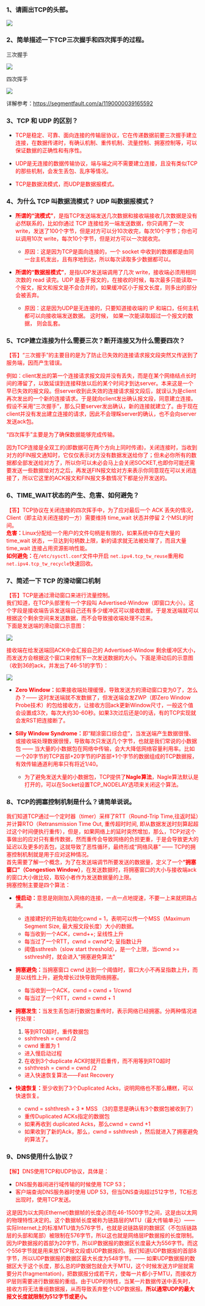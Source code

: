 ### 1、请画出TCP的头部。

![](https://github.com/SongLee24/LeetCode-Go/blob/main/%E5%85%AB%E8%82%A1%E6%96%87/images/tcp-header.png?raw=true)

### 2、简单描述一下TCP三次握手和四次挥手的过程。

三次握手

![](https://github.com/SongLee24/LeetCode-Go/blob/main/%E5%85%AB%E8%82%A1%E6%96%87/images/tcp-established.png?raw=true)

四次挥手

![](https://github.com/SongLee24/LeetCode-Go/blob/main/%E5%85%AB%E8%82%A1%E6%96%87/images/tcp-closed.png?raw=true)

详解参考：https://segmentfault.com/a/1190000039165592

### 3、TCP 和 UDP 的区别？

* <font color=red>TCP是稳定、可靠、面向连接的传输层协议，它在传递数据前要三次握手建立连接，在数据传递时，有确认机制、重传机制、流量控制、拥塞控制等，可以保证数据的正确性和有序性。</font>

* <font color=red>UDP是无连接的数据传输协议，端与端之间不需要建立连接，且没有类似TCP的那些机制，会发生丢包、乱序等情况。</font>

* <font color=red>TCP是数据流模式，而UDP是数据报模式。</font>

### 4、为什么 TCP 叫数据流模式？ UDP 叫数据报模式？

* <font color=red><b>所谓的“流模式”</b>，是指TCP发送端发送几次数据和接收端接收几次数据是没有必然联系的，比如你通过 TCP 连接给另一端发送数据，你只调用了一次 write，发送了100个字节，但是对方可以分10次收完，每次10个字节；你也可以调用10次 write，每次10个字节，但是对方可以一次就收完。</font>

    * <font color=red>原因：这是因为TCP是面向连接的，一个 socket 中收到的数据都是由同一台主机发出，且有序地到达，所以每次读取多少数据都可以。</font>

* <font color=red><b>所谓的“数据报模式”</b>，是指UDP发送端调用了几次 write，接收端必须用相同次数的 read 读完。UDP 是基于报文的，在接收的时候，每次最多只能读取一个报文，报文和报文是不会合并的，如果缓冲区小于报文长度，则多出的部分会被丢弃。</font>

    * <font color=red>原因：这是因为UDP是无连接的，只要知道接收端的 IP 和端口，任何主机都可以向接收端发送数据。 这时候， 如果一次能读取超过一个报文的数据， 则会乱套。</font>
  
### 5、TCP建立连接为什么需要三次？断开连接又为什么需要四次？

<font color=red>【答】“三次握手”的主要目的是为了防止已失效的连接请求报文段突然又传送到了服务端，因而产生错误。</font>

<font color=red>例如：client发出的第一个连接请求报文段并没有丢失，而是在某个网络结点长时间的滞留了，以致延误到连接释放以后的某个时间才到达server。本来这是一个早已失效的报文段。但server收到此失效的连接请求报文段后，就误认为是client再次发出的一个新的连接请求。于是就向client发出确认报文段，同意建立连接。假设不采用“三次握手”，那么只要server发出确认，新的连接就建立了。由于现在client并没有发出建立连接的请求，因此不会理睬server的确认，也不会向server发送ack包。</font>

<font color=red>“四次挥手”主要是为了确保数据能够完成传输。</font>

<font color=red>因为TCP连接是全双工的(即数据可在两个方向上同时传递)，关闭连接时，当收到对方的FIN报文通知时，它仅仅表示对方没有数据发送给你了；但未必你所有的数据都全部发送给对方了，所以你可以未必会马上会关闭SOCKET,也即你可能还需要发送一些数据给对方之后，再发送FIN报文给对方来表示你同意现在可以关闭连接了，所以它这里的ACK报文和FIN报文多数情况下都是分开发送的。</font>

### 6、TIME_WAIT状态的产生、危害、如何避免？

<font color=red>【答】TCP协议在关闭连接的四次挥手中，为了应对最后一个 ACK 丢失的情况，Client（即主动关闭连接的一方）需要维持 time_wait 状态并停留 2 个MSL的时间。<br>
<b>危害：</b>Linux分配给一个用户的文件句柄是有限的，如果系统中存在大量的 time_wait 状态，一旦达到句柄数上限，新的请求就无法被处理了，而且大量 time_wait 连接占用资源影响性能。<br>
<b>如何避免：</b>在`/etc/sysctl.conf`文件中开启 `net.ipv4.tcp_tw_reuse`重用和`net.ipv4.tcp_tw_recycle`快速回收。</font>

### 7、简述一下 TCP 的滑动窗口机制

<font color=red>【答】TCP是通过滑动窗口来进行流量控制。</font><br>
<font color=red>我们知道，在TCP头部里有一个字段叫 Advertised-Window（即窗口大小）。这个字段是接收端告诉发送端自己还有多少缓冲区可以接收数据，于是发送端就可以根据这个剩余空间来发送数据，而不会导致接收端处理不过来。</font><br>
<font color=red>下面是发送端的滑动窗口示意图：</font>

![](https://github.com/SongLee24/LeetCode-Go/blob/main/%E5%85%AB%E8%82%A1%E6%96%87/images/tcp-window1.png?raw=true)

<font color=red>接收端在给发送端回ACK中会汇报自己的 Advertised-Window 剩余缓冲区大小，而发送方会根据这个窗口来控制下一次发送数据的大小。下面是滑动后的示意图（收到36的ack，并发出了46-51的字节）：</font>

![](https://github.com/SongLee24/LeetCode-Go/blob/main/%E5%85%AB%E8%82%A1%E6%96%87/images/tcp-window2.png?raw=true)

* <font color=red><b>Zero Window：</b>如果接收端处理缓慢，导致发送方的滑动窗口变为0了，怎么办？—— 这时发送端就不发数据了，但发送端会发ZWP（即Zero Window Probe技术）的包给接收方，让接收方回ack更新Window尺寸，一般这个值会设置成3次，每次大约30-60秒。如果3次过后还是0的话，有的TCP实现就会发RST把连接断了。</font>
* <font color=red><b>Silly Window Syndrome：</b>即“糊涂窗口综合症”，当发送端产生数据很慢、或接收端处理数据很慢，导致每次只发送几个字节，也就是我们常说的小数据包 —— 当大量的小数据包在网络中传输，会大大降低网络容量利用率。比如一个20字节的TCP首部+20字节的IP首部+1个字节的数据组成的TCP数据报，有效传输通道利用率只有将近1/40。</font>

  * <font color=red>为了避免发送大量的小数据包，TCP提供了<b>Nagle算法</b>，Nagle算法默认是打开的，可以在Socket设置TCP_NODELAY选项来关闭这个算法。</font>
  
### 8、TCP的拥塞控制机制是什么？请简单说说。

<font color=red>我们知道TCP通过一个定时器（timer）采样了RTT（Round-Trip Time,往返时延）并计算RTO（Retransmission Time Out, 重传超时时间, 即从数据发送时刻算起超过这个时间便执行重传），但是，如果网络上的延时突然增加，那么，TCP对这个事做出的应对只有重传数据，然而重传会导致网络的负担更重，于是会导致更大的延迟以及更多的丢包，这就导致了恶性循环，最终形成“网络风暴” —— TCP的拥塞控制机制就是用于应对这种情况。</font><br>
<font color=red>首先需要了解一个概念，为了在发送端调节所要发送的数据量，定义了一个<b>“拥塞窗口”（Congestion Window）</b>，在发送数据时，将拥塞窗口的大小与接收端ack的窗口大小做比较，取较小者作为发送数据量的上限。</font><br>
<font color=red>拥塞控制主要是四个算法：</font>

* <font color=red><b>慢启动：</b>意思是刚刚加入网络的连接，一点一点地提速，不要一上来就把路占满。</font>

  * <font color=red>连接建好的开始先初始化cwnd = 1，表明可以传一个MSS（Maximum Segment Size, 最大报文段长度）大小的数据。</font>
  * <font color=red>每当收到一个ACK，cwnd++; 呈线性上升</font>
  * <font color=red>每当过了一个RTT，cwnd = cwnd*2; 呈指数让升</font>
  * <font color=red>阈值ssthresh（slow start threshold），是一个上限，当cwnd >= ssthresh时，就会进入“拥塞避免算法”</font>


* <font color=red><b>拥塞避免：</b>当拥塞窗口 cwnd 达到一个阈值时，窗口大小不再呈指数上升，而是以线性上升，避免增长过快导致网络拥塞。</font>

  * <font color=red>每当收到一个ACK，cwnd = cwnd + 1/cwnd</font>
  * <font color=red>每当过了一个RTT，cwnd = cwnd + 1</font>


* <font color=red><b>拥塞发生：</b>当发生丢包进行数据包重传时，表示网络已经拥塞。分两种情况进行处理：</font>

  1. <font color=red>等到RTO超时，重传数据包</font>

    * <font color=red>sshthresh =  cwnd /2</font>
    * <font color=red>cwnd 重置为 1</font>
    * <font color=red>进入慢启动过程</font>

  2. <font color=red>在收到3个duplicate ACK时就开启重传，而不用等到RTO超时</font>

    * <font color=red>sshthresh = cwnd = cwnd /2</font>
    * <font color=red>进入快速恢复算法——Fast Recovery</font>


* <font color=red><b>快速恢复：</b>至少收到了3个Duplicated Acks，说明网络也不那么糟糕，可以快速恢复。</font>

  * <font color=red>cwnd = sshthresh  + 3 * MSS （3的意思是确认有3个数据包被收到了）</font>
  * <font color=red>重传Duplicated ACKs指定的数据包</font>
  * <font color=red>如果再收到 duplicated Acks，那么cwnd = cwnd +1</font>
  * <font color=red>如果收到了新的Ack，那么，cwnd = sshthresh ，然后就进入了拥塞避免的算法了。</font>
  
### 9、DNS使用什么协议？

<font color=red>【解】DNS使用TCP和UDP协议，具体是：</font>

* <font color=red>DNS服务器间进行域传输的时候使用 TCP 53；</font>
* <font color=red>客户端查询DNS服务器时使用 UDP 53，但当DNS查询超过512字节，TC标志出现时，使用TCP发送。</font>

<font color=red>这是因为以太网(Ethernet)数据帧的长度必须在46-1500字节之间，这是由以太网的物理特性决定的。这个数据帧长度被称为链路层的MTU（最大传输单元）—— 实际Internet上的标准MTU值为576字节，也就是说链路层的数据区（不包括链路层的头部和尾部）被限制在576字节，所以这也就是网络层IP数据报的长度限制。</font><br>
<font color=red>因为IP数据报的首部为20字节，所以IP数据报的数据区长度最大为556字节。而这个556字节就是用来放TCP报文段或UDP数据报的。我们知道UDP数据报的首部8字节，所以UDP数据报的数据区最大长度为548字节。—— 如果UDP数据报的数据区大于这个长度，那么总的IP数据包就会大于MTU，这个时候发送方IP层就需要分片(fragmentation)，把数据报分成若干片，使每一片都小于MTU，而接收方IP层则需要进行数据报的重组。由于UDP的特性，当某一片数据传送中丢失时，接收方将无法重组数据报，从而导致丢弃整个UDP数据报。<b>所以通常UDP的最大报文长度就限制为512字节或更小。</b></font>